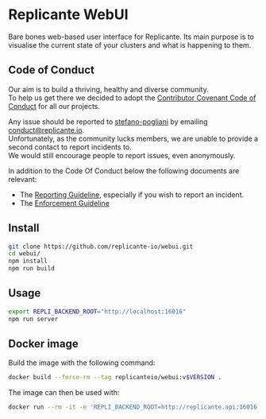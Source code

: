 # Replicante WebUI
Bare bones web-based user interface for Replicante.
Its main purpose is to visualise the current state of your clusters
and what is happening to them.


## Code of Conduct
Our aim is to build a thriving, healthy and diverse community.  
To help us get there we decided to adopt the [Contributor Covenant Code of Conduct](https://www.contributor-covenant.org/)
for all our projects.

Any issue should be reported to [stefano-pogliani](https://github.com/stefano-pogliani)
by emailing [conduct@replicante.io](mailto:conduct@replicante.io).  
Unfortunately, as the community lucks members, we are unable to provide a second contact to report incidents to.  
We would still encourage people to report issues, even anonymously.

In addition to the Code Of Conduct below the following documents are relevant:

  * The [Reporting Guideline](https://www.replicante.io/conduct/reporting), especially if you wish to report an incident.
  * The [Enforcement Guideline](https://www.replicante.io/conduct/enforcing)


## Install
```bash
git clone https://github.com/replicante-io/webui.git
cd webui/
npm install
npm run build
```


## Usage
```bash
export REPLI_BACKEND_ROOT="http://localhost:16016"
npm run server
```


## Docker image
Build the image with the following command:
```bash
docker build --force-rm --tag replicanteio/webui:v$VERSION .
```

The image can then be used with:
```bash
docker run --rm -it -e 'REPLI_BACKEND_ROOT=http://replicante.api:16016' replicanteio/webui:v0.2
```
